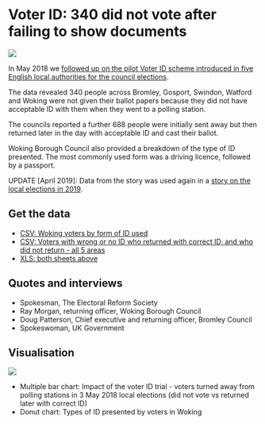 # Voter ID: 340 did not vote after failing to show documents

![](https://ichef.bbci.co.uk/news/624/cpsprodpb/B2FB/production/_101691854_chart-votingid_birmingham-f71zt-nc.png)

In May 2018 we [followed up on the pilot Voter ID scheme introduced in five English local authorities for the council elections](http://www.bbc.co.uk/news/uk-england-44197338).

The data revealed 340 people across Bromley, Gosport, Swindon, Watford and Woking were not given their ballot papers because they did not have acceptable ID with them when they went to a polling station.

The councils reported a further 688 people were initially sent away but then returned later in the day with acceptable ID and cast their ballot.

Woking Borough Council also provided a breakdown of the type of ID presented. The most commonly used form was a driving licence, followed by a passport.

UPDATE [April 2019]: Data from the story was used again in a [story on the local elections in 2019](https://www.bbc.co.uk/news/uk-england-47895033).

## Get the data

* [CSV: Woking voters by form of ID used](https://github.com/BBC-Data-Unit/voter-id/blob/master/wokingham_voters_by_formofid.csv)
* [CSV: Voters with wrong or no ID who returned with correct ID, and who did not return - all 5 areas](https://github.com/BBC-Data-Unit/voter-id/blob/master/wrong_id_voters_by_area_and_returnrate.csv) 
* [XLS: both sheets above](https://github.com/BBC-Data-Unit/voter-id/blob/master/voter%20id%20trial.xlsx)

## Quotes and interviews

* Spokesman, The Electoral Reform Society 
* Ray Morgan, returning officer, Woking Borough Council
* Doug Patterson, Chief executive and returning officer, Bromley Council
* Spokeswoman, UK Government

## Visualisation

![](https://ichef.bbci.co.uk/news/624/cpsprodpb/1643B/production/_101659119_chart-voteridwoking_birmingham-ei1fu-nc.png)

* Multiple bar chart: Impact of the voter ID trial - voters turned away from polling stations in 3 May 2018 local elections (did not vote vs returned later with correct ID)
* Donut chart: Types of ID presented by voters in Woking


